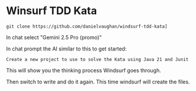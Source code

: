 # Winsurf TDD Kata

```shell
git clone https://github.com/danielvaughan/windsurf-tdd-kata]
```

In chat select "Gemini 2.5 Pro (promo)"

In chat prompt the AI similar to this to get started:

```text
Create a new project to use to solve the Kata using Java 21 and Junit
```

This will show you the thinking process Windsurf goes through.

Then switch to write and do it again. This time windsurf will create the files.